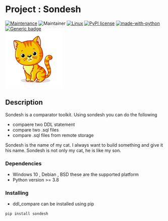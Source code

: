# Project : Sondesh 

[![Maintenance](https://img.shields.io/badge/Maintained%3F-yes-green.svg)](https://GitHub.com/Naereen/StrapDown.js/graphs/commit-activity)
![Maintainer](https://img.shields.io/badge/maintainer-Koushik-blue)
[![Linux](https://svgshare.com/i/Zhy.svg)](https://svgshare.com/i/Zhy.svg)
[![PyPI license](https://img.shields.io/pypi/l/ansicolortags.svg)](https://pypi.python.org/pypi/ansicolortags/)
[![made-with-python](https://img.shields.io/badge/Made%20with-Python-1f425f.svg)](https://www.python.org/)
[![Generic badge](https://img.shields.io/badge/release-1.0.0-green.svg)](https://shields.io/)
<br>
![logo.png](logo.png)

## Description

Sondesh is a comparator toolkit. Using sondesh you can do the following
- compaere two DDL statement 
- compare two .sql files
- compare .sql files from remote storage

Sondesh is the name of my cat. I always want to build something and give it his name. 
Sondesh is not only my cat, he is like my son. 

### Dependencies

* Windows 10 , Debian , BSD these are the supported platform 
* Python version >=  3.8

### Installing

* ddl_compare can be installed using pip 
```
pip install sondesh
```
